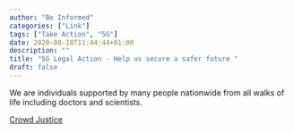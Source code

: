 ```yaml
---
author: "Be Informed"
categories: ["Link"]
tags: ["Take Action", "5G"]
date: 2020-08-18T11:44:44+01:00
description: ""
title: "5G Legal Action - Help us secure a safer future "
draft: false
---
```


We are individuals supported by many people nationwide from all walks of life including doctors and scientists.

[Crowd Justice](https://www.crowdjustice.com/case/legalactionagainst5g/)
